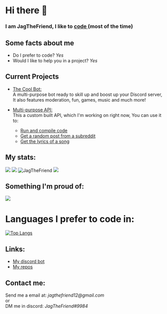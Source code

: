 <h1> 
    Hi there 👋
</h1>

<h3> 
        I am JagTheFriend, I like to     
    <a href="https://dis.gd/threads">
        code
    </a> 
        (most of the time)
</h3> 

<h2>
    Some facts about me
</h2>
<ul>
  <li>
    Do I prefer to code? 
        <i>Yes</i></li>
  <li>
    Would I like to help you in a project? 
        <i>Yes</i>
  </li>
</ul>

<h2>Current Projects</h2>

- <a href="https://top.gg/bot/787331712601686017">The Cool Bot:</a> <br>
  A multi-purpose bot ready to skill up and boost up your Discord server, <br>
  It also features moderation, fun, games, music and much more!

- <a href="https://github.com/JagTheFriend/APICode">Multi-purpose API:</a> <br>
   This a custom built API, which I'm working on right now, You can use it to:
    - <a href="https://github.com/JagTheFriend/APICode#compile-api"> Run and compile code</a><br>
    - <a href="https://github.com/JagTheFriend/APICode#reddit-api"> Get a random post from a subreddit</a><br>
    - <a href="https://github.com/JagTheFriend/APICode#lyrics-api"> Get the lyrics of a song</a><br>

<h2>
    My stats:
</h2>

<img src="https://github-readme-stats.vercel.app/api?username=JagTheFriend&&show_icons=true&title_color=ffffff&icon_color=bb2acf&text_color=7289da&bg_color=121212"/>
<img src="https://github-readme-streak-stats.herokuapp.com/?user=JagTheFriend&layout=compact&theme=tokyonight"/>
<img src="https://github-profile-trophy.vercel.app/?username=JagTheFriend" alt="JagTheFriend"/>
<img src="https://activity-graph.herokuapp.com/graph?username=JagTheFriend&theme=rogue"/>

<h2>
    Something I'm proud of:
</h2>

<img src="https://cdn.discordapp.com/attachments/803194042757808182/817497523262062612/unknown.png" />

# Languages I prefer to code in:
[![Top Langs](https://github-readme-stats.vercel.app/api/top-langs/?username=JagTheFriend&layout=compact&theme=tokyonight)](https://github.com/anuraghazra/github-readme-stats)


<h2>
    Links:
</h2>

<ul>
  <li>
    <a href="https://discord.com/oauth2/authorize?client_id=787331712601686017&permissions=1916267615&scope=bot">
      My discord bot
    </a> 
  </li>
  <li>
    <a href="https://github.com/JagTheFriend?tab=repositories">
      My repos
    </a>
  </li>
</ul>

<h2> 
    Contact me:
</h2>
    Send me a email at: <i>jagthefriend12@gmail.com</i>
<br>
or
<br>
DM me in discord: <i>JagTheFriend#9984</i>
